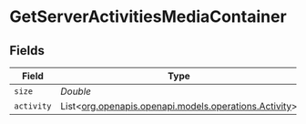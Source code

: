 # GetServerActivitiesMediaContainer


## Fields

| Field                                                                                        | Type                                                                                         | Required                                                                                     | Description                                                                                  |
| -------------------------------------------------------------------------------------------- | -------------------------------------------------------------------------------------------- | -------------------------------------------------------------------------------------------- | -------------------------------------------------------------------------------------------- |
| `size`                                                                                       | *Double*                                                                                     | :heavy_minus_sign:                                                                           | N/A                                                                                          |
| `activity`                                                                                   | List<[org.openapis.openapi.models.operations.Activity](../../models/operations/Activity.md)> | :heavy_minus_sign:                                                                           | N/A                                                                                          |